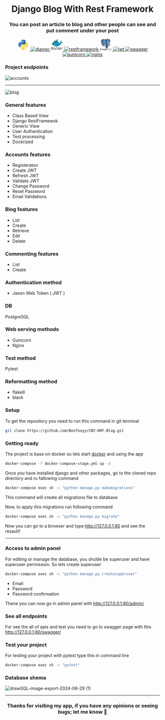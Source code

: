 <h1 align="center">Django Blog With Rest Framework</h1>
<h3 align="center">You can post an article to blog and other people can see and put comment under your post</h3>
<p align="center">
<a href="https://www.python.org" target="_blank"> <img src="https://raw.githubusercontent.com/devicons/devicon/master/icons/python/python-original.svg" alt="python" width="40" height="40"/> </a>
<a href="https://www.djangoproject.com/" target="_blank" rel="noreferrer"> <img src="https://cdn.worldvectorlogo.com/logos/django.svg" alt="django" width="40" height="40"/> </a>
<a href="https://www.docker.com/" target="_blank" rel="noreferrer"> <img src="https://raw.githubusercontent.com/devicons/devicon/master/icons/docker/docker-original-wordmark.svg" alt="docker" width="40" height="40"/> </a>
<a href="https://www.django-rest-framework.org/" target="_blank"> <img src="https://www.django-rest-framework.org/img/logo.png" alt="restframework" width="90" height="40"/> </a>
<a href="https://www.postgresql.org" target="_blank" rel="noreferrer"> <img src="https://raw.githubusercontent.com/devicons/devicon/master/icons/postgresql/postgresql-original-wordmark.svg" alt="postgresql" width="40" height="40"/> </a>
<a href="https://jwt.io/" target="_blank"> <img src="https://jwt.io/img/icon.svg" alt="jwt" width="40" height="40"/> </a>
<a href="https://swagger.io/" target="_blank" rel="noreferrer"> <img src="https://www.svgrepo.com/show/354420/swagger.svg" alt="swagger" width="40" height="40"/> </a>
<a href="https://www.gunicorn.org" target="_blank" rel="noreferrer"> <img src="https://www.vectorlogo.zone/logos/gunicorn/gunicorn-icon.svg" alt="gunicorn" width="40" height="40"/> </a>
<a href="https://www.nginx.com" target="_blank" rel="noreferrer"> <img src="https://www.vectorlogo.zone/logos/nginx/nginx-icon.svg" alt="nginx" width="40" height="40"/> </a>

</p>

### Project endpoints
![accounts](https://github.com/Benfoxyy/CBV-DRF-Blog/assets/146076866/b4da6a0e-f936-43aa-948e-a2943a3e669f)

<hr>

![blog](https://github.com/Benfoxyy/CBV-DRF-Blog/assets/146076866/6a0725e6-2ef6-486b-9593-7c11f30af2ed)

### General features
- Class Based View
- Django RestFramewok
- Generic View
- User Authentication
- Test processing
- Dockrized

### Accounts features
- Registeraton
- Create JWT
- Refresh JWT
- Validate JWT
- Change Password
- Reset Password
- Email Validations

### Blog features
- List
- Create
- Retrieve
- Edit
- Delete

### Commenting features
- List
- Create

### Authentication method
- Jason Web Token ( JWT )

### DB
PostgreSQL

### Web serving methods
- Gunicorn
- Nginx

### Test method
Pytest

### Reformatting method
- flake8
- black

### Setup
To get the repository you need to run this command in git terminal
```bash
git clone https://github.com/Benfoxyy/CBV-DRF-Blog.git
```

### Getting ready

The project is base on docker so lets start <a href='https://docs.docker.com/engine/install/'>docker</a> and using the app
```bash
docker-compose -f docker-compose-stage.yml up -d
```

Once you have installed django and other packages, go to the cloned repo directory and ru fallowing command
```bash
docker-compose exec sh -c "python manage.py makemigrations"
```

This command will create all migrations file to database

Now, to apply this migrations run following command
```bash
docker-compose exec sh -c "python manage.py migrate"
```

Now you can go to a browser and type http://127.0.0.1:80 and see the resault!

<hr>

### Access to admin panel
For editing or manage the database, you shulde be superuser and have superuser permission. So lets create superuser
```bash
docker-compose exec sh -c "python manage.py createsuperuser"
```
- Email
- Password
- Password confirmation

Thene you can now go in admin panel with http://127.0.0.1:80/admin/

### See all endpoints
For see the all of apis and test you need to go to swagger page with this http://127.0.0.1:80/swagger/

### Test your project
For testing your project with pytest type this in command line
```bash
docker-compose exec sh -c "pytest"
```

### Database shema
![drawSQL-image-export-2024-06-29 (1)](https://github.com/Benfoxyy/CBV-DRF-Blog/assets/146076866/968caa8c-8e0b-417d-8403-106d68329766)

<hr>

<h3 align='center'>Thanks for visiting my app, if you have any opinions or seeing bugs; let me know 🙂</h3>